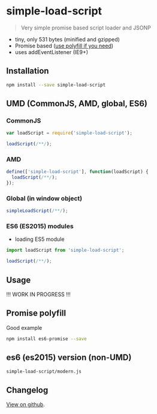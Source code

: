# simple-load-script

> Very simple promise based script loader and JSONP

* tiny, only 531 bytes (minified and gzipped)
* Promise based ([use polyfill if you need](http://caniuse.com/#feat=promises))
* uses addEventListener (IE9+)

## Installation

```bash
npm install --save simple-load-script
```

## UMD (CommonJS, AMD, global, ES6)

### CommonJS

```js
var loadScript = require('simple-load-script');

loadScript(/**/);
```

### AMD

```js
define(['simple-load-script'], function(loadScript) {
  loadScript(/**/);
});
```

### Global (in window object)

```js
simpleLoadScript(/**/);
```

### ES6 (ES2015) modules

* loading ES5 module

```js
import loadScript from 'simple-load-script';

loadScript(/**/);
```

## Usage

!!!
WORK IN PROGRESS
!!!

## Promise polyfill

Good example

```bash
npm install es6-promise --save
```

## es6 (es2015) version (non-UMD)

```bash
simple-load-script/modern.js
```

## Changelog

[View on github](https://github.com/tomek-f/simple-load-script/blob/master/changelog.md).
